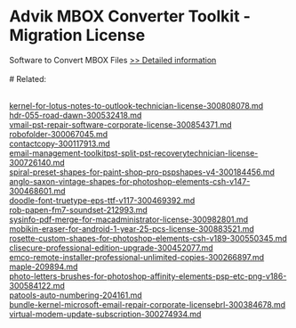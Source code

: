 # Advik MBOX Converter Toolkit - Migration License
Software to Convert MBOX Files
[>> Detailed information](https://secure.shareit.com/shareit/product.html?productid=301015157&affiliateid=200057808)<br/><br/># Related:

<br />[kernel-for-lotus-notes-to-outlook-technician-license-300808078.md](https://github.com/downloadplanet/downloadplanet/blob/main/kernel-for-lotus-notes-to-outlook-technician-license-300808078.md)<br />[hdr-055-road-dawn-300532418.md](https://github.com/downloadplanet/downloadplanet/blob/main/hdr-055-road-dawn-300532418.md)<br />[vmail-pst-repair-software-corporate-license-300854371.md](https://github.com/downloadplanet/downloadplanet/blob/main/vmail-pst-repair-software-corporate-license-300854371.md)<br />[robofolder-300067045.md](https://github.com/downloadplanet/downloadplanet/blob/main/robofolder-300067045.md)<br />[contactcopy-300117913.md](https://github.com/downloadplanet/downloadplanet/blob/main/contactcopy-300117913.md)<br />[email-management-toolkitpst-split-pst-recoverytechnician-license-300726140.md](https://github.com/downloadplanet/downloadplanet/blob/main/email-management-toolkitpst-split-pst-recoverytechnician-license-300726140.md)<br />[spiral-preset-shapes-for-paint-shop-pro-pspshapes-v4-300184456.md](https://github.com/downloadplanet/downloadplanet/blob/main/spiral-preset-shapes-for-paint-shop-pro-pspshapes-v4-300184456.md)<br />[anglo-saxon-vintage-shapes-for-photoshop-elements-csh-v147-300468601.md](https://github.com/downloadplanet/downloadplanet/blob/main/anglo-saxon-vintage-shapes-for-photoshop-elements-csh-v147-300468601.md)<br />[doodle-font-truetype-eps-ttf-v117-300469392.md](https://github.com/downloadplanet/downloadplanet/blob/main/doodle-font-truetype-eps-ttf-v117-300469392.md)<br />[rob-papen-fm7-soundset-212993.md](https://github.com/downloadplanet/downloadplanet/blob/main/rob-papen-fm7-soundset-212993.md)<br />[sysinfo-pdf-merge-for-macadministrator-license-300982801.md](https://github.com/downloadplanet/downloadplanet/blob/main/sysinfo-pdf-merge-for-macadministrator-license-300982801.md)<br />[mobikin-eraser-for-android-1-year-25-pcs-license-300883521.md](https://github.com/downloadplanet/downloadplanet/blob/main/mobikin-eraser-for-android-1-year-25-pcs-license-300883521.md)<br />[rosette-custom-shapes-for-photoshop-elements-csh-v189-300550345.md](https://github.com/downloadplanet/downloadplanet/blob/main/rosette-custom-shapes-for-photoshop-elements-csh-v189-300550345.md)<br />[clisecure-professional-edition-upgrade-300452077.md](https://github.com/downloadplanet/downloadplanet/blob/main/clisecure-professional-edition-upgrade-300452077.md)<br />[emco-remote-installer-professional-unlimited-copies-300266897.md](https://github.com/downloadplanet/downloadplanet/blob/main/emco-remote-installer-professional-unlimited-copies-300266897.md)<br />[maple-209894.md](https://github.com/downloadplanet/downloadplanet/blob/main/maple-209894.md)<br />[photo-letters-brushes-for-photoshop-affinity-elements-psp-etc-png-v186-300584122.md](https://github.com/downloadplanet/downloadplanet/blob/main/photo-letters-brushes-for-photoshop-affinity-elements-psp-etc-png-v186-300584122.md)<br />[patools-auto-numbering-204161.md](https://github.com/downloadplanet/downloadplanet/blob/main/patools-auto-numbering-204161.md)<br />[bundle-kernel-microsoft-email-repair-corporate-licensebrl-300384678.md](https://github.com/downloadplanet/downloadplanet/blob/main/bundle-kernel-microsoft-email-repair-corporate-licensebrl-300384678.md)<br />[virtual-modem-update-subscription-300274934.md](https://github.com/downloadplanet/downloadplanet/blob/main/virtual-modem-update-subscription-300274934.md)
